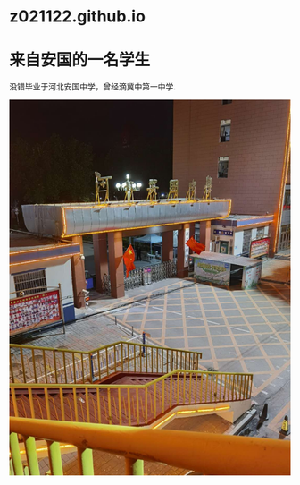 # z021122.github.io
<!DOCTYPE.html>
<html lang="zh-cn">
 <head>
 	<meta charset="utf-8"/>
 	<title>z021122</title>
 </head>
 <body>
 	<h1>来自安国的一名学生</h1>
 	<p>没错毕业于河北安国中学，曾经滴冀中第一中学.</p>
 <img src="mmexport1601949764381.jpg">
 </body>
 </html>
